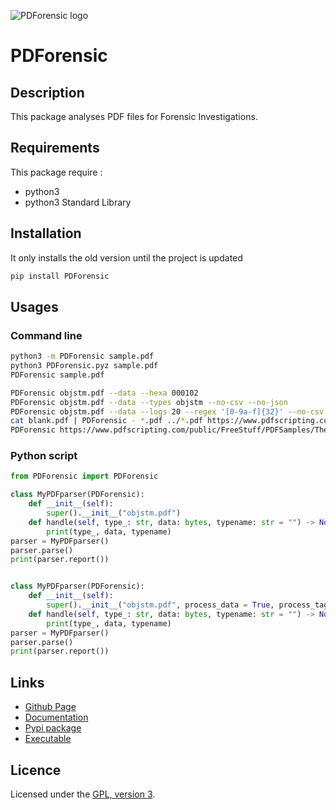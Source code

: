 ![PDForensic logo](https://mauricelambert.github.io/info/python/security/PDForensic_small.png "PDForensic logo")

# PDForensic

## Description

This package analyses PDF files for Forensic Investigations.

## Requirements

This package require :
 - python3
 - python3 Standard Library

## Installation
It only installs the old version until the project is updated
```bash
pip install PDForensic
```

## Usages

### Command line

```bash
python3 -m PDForensic sample.pdf
python3 PDForensic.pyz sample.pdf
PDForensic sample.pdf

PDForensic objstm.pdf --data --hexa 000102
PDForensic objstm.pdf --data --types objstm --no-csv --no-json
PDForensic objstm.pdf --data --logs 20 --regex '[0-9a-f]{32}' --no-csv --no-json
cat blank.pdf | PDForensic - *.pdf ../*.pdf https://www.pdfscripting.com/public/FreeStuff/PDFSamples/TheFlyv3_EN4Rdr.pdf
PDForensic https://www.pdfscripting.com/public/FreeStuff/PDFSamples/TheFlyv3_EN4Rdr.pdf --data --ids 79 83 --ids 84 --strings URI --no-csv --no-json
```

### Python script

```python
from PDForensic import PDForensic

class MyPDFparser(PDForensic):
    def __init__(self):
        super().__init__("objstm.pdf")
    def handle(self, type_: str, data: bytes, typename: str = "") -> None:
        print(type_, data, typename)
parser = MyPDFparser()
parser.parse()
print(parser.report())


class MyPDFparser(PDForensic):
    def __init__(self):
        super().__init__("objstm.pdf", process_data = True, process_tags = False, filter_ = True, strings = ["/Pages"], hexa = ["000102"], regexs = ['[0-9a-f]{32}'], types = ["xref"], ids = [2])
    def handle(self, type_: str, data: bytes, typename: str = "") -> None:
        print(type_, data, typename)
parser = MyPDFparser()
parser.parse()
print(parser.report())
```

## Links

 - [Github Page](https://github.com/mauricelambert/PDForensic/)
 - [Documentation](https://mauricelambert.github.io/info/python/security/PDForensic.html)
 - [Pypi package](https://pypi.org/project/PDForensic/)
 - [Executable](https://mauricelambert.github.io/info/python/security/PDForensic.pyz)

## Licence

Licensed under the [GPL, version 3](https://www.gnu.org/licenses/).
